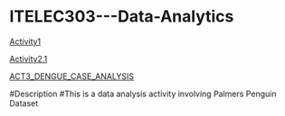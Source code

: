 # ITELEC303---Data-Analytics

[Activity1](https://github.com/program-med/ITELEC303---Data-Analytics)

[Activity2.1](https://github.com/program-med/ITELEC303---Data-Analytics/blob/main/Activity2.1.ipynb)

[ACT3_DENGUE_CASE_ANALYSIS](https://github.com/program-med/ITELEC303---Data-Analytics/blob/main/ACT3_DENGUE_CASE_ANALYSIS.ipynb)

#Description
#This is a data analysis activity involving Palmers Penguin Dataset

